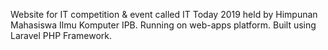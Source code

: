 Website for IT competition & event called IT Today 2019 held by Himpunan Mahasiswa Ilmu Komputer IPB. 
Running on web-apps platform. Built using Laravel PHP Framework. 
